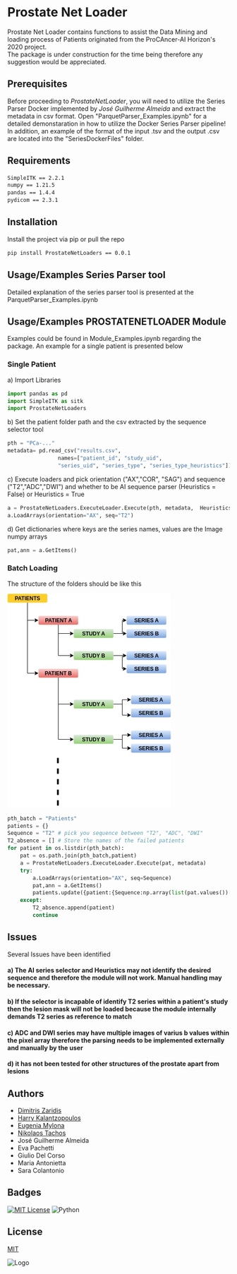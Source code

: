 
# Prostate Net Loader

Prostate Net Loader contains functions to assist the Data Mining and loading process of Patients originated from the ProCAncer-AI Horizon's 2020 project.  
The package is under construction for the time being therefore any suggestion would be appreciated.

## Prerequisites

Before proceeding to *ProstateNetLoader*, you will need to utilize the Series Parser Docker implemented by *José Guilherme Almeida* and extract the metadata in csv format. Open "ParquetParser_Examples.ipynb" for a detailed demonstaration in how to utilize the Docker Series Parser pipeline! In addition, an example of the format of the input .tsv and the output .csv are located into the "SeriesDockerFiles" folder.

## Requirements
```bash
SimpleITK == 2.2.1
numpy == 1.21.5
pandas == 1.4.4
pydicom == 2.3.1
```

## Installation

Install the project via pip or pull the repo

```bash
pip install ProstateNetLoaders == 0.0.1
```
    
## Usage/Examples Series Parser tool
Detailed explanation of the series parser tool is presented at the ParquetParser_Examples.ipynb
## Usage/Examples PROSTATENETLOADER Module

Examples could be found in Module_Examples.ipynb regarding the package. An example for a single patient is presented below

### Single Patient
a) Import Libraries
```python
import pandas as pd
import SimpleITK as sitk
import ProstateNetLoaders
```
b) Set the patient folder path and the csv extracted by the sequence selector tool
```python
pth = "PCa-..."
metadata= pd.read_csv("results.csv", 
                names=["patient_id", "study_uid", 
                "series_uid", "series_type", "series_type_heuristics"])
```
c) Execute loaders and pick orientation ("AX","COR", "SAG") and sequence ("T2","ADC","DWI") and whether to be AI sequence parser (Heuristics = False) or Heuristics = True
```python
a = ProstateNetLoaders.ExecuteLoader.Execute(pth, metadata,  Heuristics = True) 
a.LoadArrays(orientation="AX", seq="T2")
```
d) Get dictionaries where keys are the series names, values are the Image numpy arrays
```python
pat,ann = a.GetItems() 
```

### Batch Loading 

The structure of the folders should be like this 


![image](Images/dIR.jpg)

```python
pth_batch = "Patients"
patients = {}
Sequence = "T2" # pick you sequence between "T2", "ADC", "DWI"
T2_absence = [] # Store the names of the failed patients
for patient in os.listdir(pth_batch):
    pat = os.path.join(pth_batch,patient)
    a = ProstateNetLoaders.ExecuteLoader.Execute(pat, metadata)
    try:
        a.LoadArrays(orientation="AX", seq=Sequence)
        pat,ann = a.GetItems()
        patients.update({patient:{Sequence:np.array(list(pat.values())[0]),"Lesion": np.array(list(ann.values())[0])}})
    except: 
        T2_absence.append(patient)
        continue
```

##  Issues

Several Issues have been identified 

#### a) The AI series selector and Heuristics may not identify the desired sequence and therefore the module will not work. Manual handling may be necessary.

#### b) If the selector is incapable of identify T2 series within a patient's study then the lesion mask will not be loaded because the module internally demands T2 series as reference to match

#### c) ADC and DWI series may have multiple images of varius b values within the pixel array therefore the parsing needs to be implemented externally and manually by the user

#### d) it has not been tested for other structures of the prostate apart from lesions


## Authors

- [Dimitris Zaridis](dimzaridis@gmail.com)
- [Harry Kalantzopoulos](xkalantzopoulos@gmail.com)
- [Eugenia Mylona](mylona.eugenia@gmail.com)
- [Nikolaos Tachos](ntachos@gmail.com)
- José Guilherme Almeida
- Eva Pachetti
- Giulio Del Corso
- Maria Antonietta
- Sara Colantonio


## Badges


[![MIT License](https://img.shields.io/badge/License-MIT-green.svg)](https://choosealicense.com/licenses/mit/)
![Python](https://img.shields.io/badge/Python-3.6-green)


## License

[MIT](https://choosealicense.com/licenses/mit/)


![Logo](https://www.procancer-i.eu/wp-content/uploads/2020/07/logo.png)

